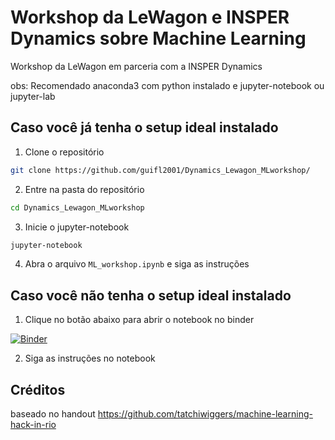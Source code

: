 # Workshop da LeWagon e INSPER Dynamics sobre Machine Learning
Workshop da LeWagon em parceria com a INSPER Dynamics

obs: Recomendado anaconda3 com python instalado e jupyter-notebook ou jupyter-lab
## Caso você já tenha o setup ideal instalado

1. Clone o repositório

```bash
git clone https://github.com/guifl2001/Dynamics_Lewagon_MLworkshop/
```

2. Entre na pasta do repositório

```bash
cd Dynamics_Lewagon_MLworkshop
```

3. Inicie o jupyter-notebook

```bash
jupyter-notebook
```

4. Abra o arquivo `ML_workshop.ipynb` e siga as instruções

## Caso você não tenha o setup ideal instalado

1. Clique no botão abaixo para abrir o notebook no binder

[![Binder](https://mybinder.org/badge_logo.svg)](https://mybinder.org/v2/gh/guifl2001/Dynamics_Lewagon_MLworkshop/HEAD)

2. Siga as instruções no notebook

## Créditos

baseado no handout https://github.com/tatchiwiggers/machine-learning-hack-in-rio